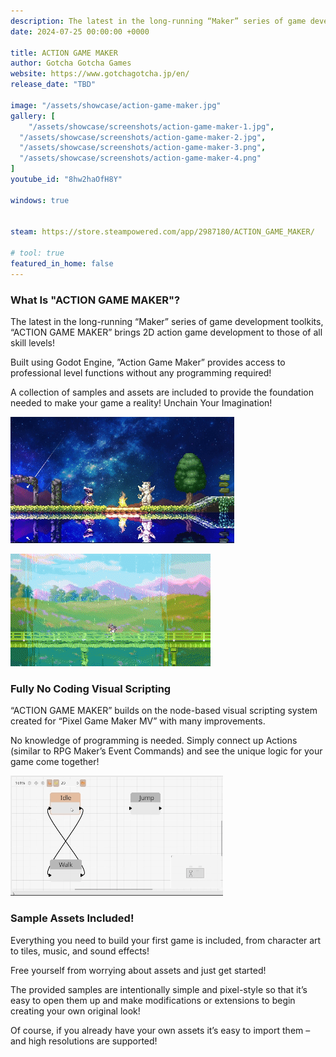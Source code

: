 ```yaml
---
description: The latest in the long-running “Maker” series of game development toolkits, “ACTION GAME MAKER” brings 2D action game development to those of all skill levels! Built using Godot Engine, “ACTION GAME MAKER” provides access to professional level functions without any programming required! 
date: 2024-07-25 00:00:00 +0000

title: ACTION GAME MAKER
author: Gotcha Gotcha Games
website: https://www.gotchagotcha.jp/en/
release_date: "TBD"

image: "/assets/showcase/action-game-maker.jpg"
gallery: [
	"/assets/showcase/screenshots/action-game-maker-1.jpg",
  "/assets/showcase/screenshots/action-game-maker-2.jpg",
  "/assets/showcase/screenshots/action-game-maker-3.png",
  "/assets/showcase/screenshots/action-game-maker-4.png"
]
youtube_id: "8hw2haOfH8Y"

windows: true


steam: https://store.steampowered.com/app/2987180/ACTION_GAME_MAKER/

# tool: true
featured_in_home: false
---
```


### What Is "ACTION GAME MAKER"?
The latest in the long-running “Maker” series of game development toolkits, “ACTION GAME MAKER” brings 2D action game development to those of all skill levels!

Built using Godot Engine, ”Action Game Maker” provides access to professional level functions without any programming required!

A collection of samples and assets are included to provide the foundation needed to make your game a reality!
Unchain Your Imagination!

![](/assets/showcase/screenshots/AGM-GIF_Star_low.gif)

![](/assets/showcase/screenshots/AGM-GIF_Bridge_low.gif)


### Fully No Coding Visual Scripting
“ACTION GAME MAKER” builds on the node-based visual scripting system created for “Pixel Game Maker MV” with many improvements.

No knowledge of programming is needed. Simply connect up Actions (similar to RPG Maker’s Event Commands) and see the unique logic for your game come together!

![](/assets/showcase/screenshots/AGM-GIF_VS_low.gif)

### Sample Assets Included!
Everything you need to build your first game is included, from character art to tiles, music, and sound effects!

Free yourself from worrying about assets and just get started!

The provided samples are intentionally simple and pixel-style so that it’s easy to open them up and make modifications or extensions to begin creating your own original look!

Of course, if you already have your own assets it’s easy to import them – and high resolutions are supported! 